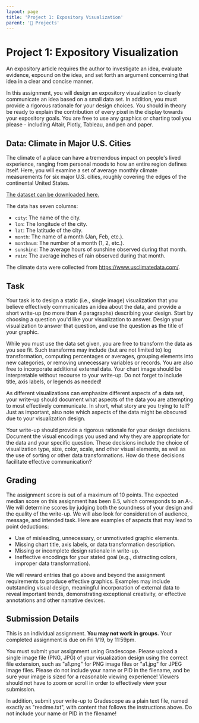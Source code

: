 ```yaml
---
layout: page
title: 'Project 1: Expository Visualization'
parent: '📝 Projects'
---
```


# Project 1: Expository Visualization

An expository article requires the author to investigate an idea, evaluate
evidence, expound on the idea, and set forth an argument concerning that idea
in a clear and concise manner.

In this assignment, you will design an expository visualization to clearly
communicate an idea based on a small data set. In addition, you must provide a
rigorous rationale for your design choices. You should in theory be ready to
explain the contribution of every pixel in the display towards your expository
goals. You are free to use any graphics or charting tool you please - including
Altair, Plotly, Tableau, and pen and paper.

## Data: Climate in Major U.S. Cities

The climate of a place can have a tremendous impact on people's lived
experience, ranging from personal moods to how an entire region defines itself.
Here, you will examine a set of average monthly climate measurements for six
major U.S. cities, roughly covering the edges of the continental United States.

[The dataset can be downloaded here.][dataset]

The data has seven columns:

- `city`: The name of the city.
- `lon`: The longitude of the city.
- `lat`: The latitude of the city.
- `month`: The name of a month (Jan, Feb, etc.).
- `monthnum`: The number of a month (1, 2, etc.).
- `sunshine`: The average hours of sunshine observed during that month.
- `rain`: The average inches of rain observed during that month.

The climate data were collected from https://www.usclimatedata.com/.

[dataset]: example.com

## Task

Your task is to design a static (i.e., single image) visualization that you
believe effectively communicates an idea about the data, and provide a short
write-up (no more than 4 paragraphs) describing your design. Start by choosing
a question you'd like your visualization to answer. Design your visualization
to answer that question, and use the question as the title of your graphic.

While you must use the data set given, you are free to transform the data as
you see fit. Such transforms may include (but are not limited to) log
transformation, computing percentages or averages, grouping elements into new
categories, or removing unnecessary variables or records. You are also free to
incorporate additional external data. Your chart image should be interpretable
without recourse to your write-up. Do not forget to include title, axis labels,
or legends as needed!

As different visualizations can emphasize different aspects of a data set, your
write-up should document what aspects of the data you are attempting to most
effectively communicate. In short, what story are you trying to tell? Just as
important, also note which aspects of the data might be obscured due to your
visualization design.

Your write-up should provide a rigorous rationale for your design decisions.
Document the visual encodings you used and why they are appropriate for the
data and your specific question. These decisions include the choice of
visualization type, size, color, scale, and other visual elements, as well as
the use of sorting or other data transformations. How do these decisions
facilitate effective communication?

## Grading

The assignment score is out of a maximum of 10 points. The expected median
score on this assignment has been 8.5, which corresponds to an A-. We will
determine scores by judging both the soundness of your design and the quality
of the write-up. We will also look for consideration of audience, message, and
intended task. Here are examples of aspects that may lead to point deductions:

- Use of misleading, unnecessary, or unmotivated graphic elements.
- Missing chart title, axis labels, or data transformation description.
- Missing or incomplete design rationale in write-up.
- Ineffective encodings for your stated goal (e.g., distracting colors,
  improper data transformation).

We will reward entries that go above and beyond the assignment requirements to
produce effective graphics. Examples may include outstanding visual design,
meaningful incorporation of external data to reveal important trends,
demonstrating exceptional creativity, or effective annotations and other
narrative devices.

## Submission Details

This is an individual assignment. **You may not work in groups.** Your
completed assignment is due on Fri 1/19, by 11:59pm.

You must submit your assignment using Gradescope. Please upload a single image
file (PNG, JPG) of your visualization design using the correct file
extension, such as "a1.png" for PNG image files or "a1.jpg" for JPEG image
files. Please do not include your name or PID in the filename, and be sure
your image is sized for a reasonable viewing experience! Viewers should not
have to zoom or scroll in order to effectively view your submission.

In addition, submit your write-up to Gradescope as a plain text file, named
exactly as "readme.txt", with content that follows the instructions above. Do
not include your name or PID in the filename!
